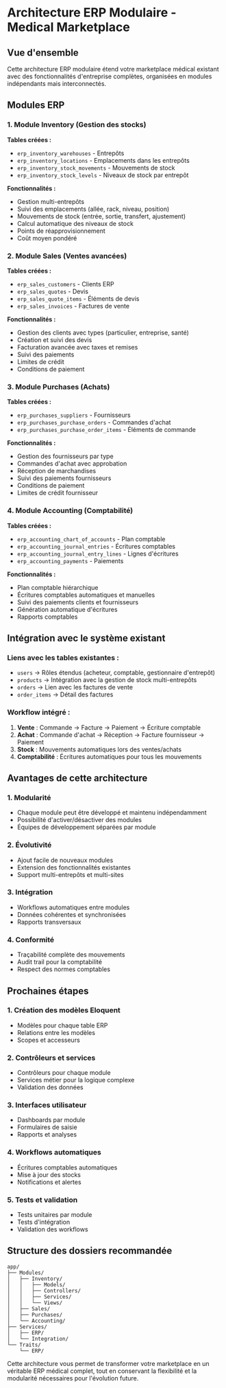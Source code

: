# Architecture ERP Modulaire - Medical Marketplace

## Vue d'ensemble

Cette architecture ERP modulaire étend votre marketplace médical existant avec des fonctionnalités d'entreprise complètes, organisées en modules indépendants mais interconnectés.

## Modules ERP

### 1. Module Inventory (Gestion des stocks)

**Tables créées :**
- `erp_inventory_warehouses` - Entrepôts
- `erp_inventory_locations` - Emplacements dans les entrepôts
- `erp_inventory_stock_movements` - Mouvements de stock
- `erp_inventory_stock_levels` - Niveaux de stock par entrepôt

**Fonctionnalités :**
- Gestion multi-entrepôts
- Suivi des emplacements (allée, rack, niveau, position)
- Mouvements de stock (entrée, sortie, transfert, ajustement)
- Calcul automatique des niveaux de stock
- Points de réapprovisionnement
- Coût moyen pondéré

### 2. Module Sales (Ventes avancées)

**Tables créées :**
- `erp_sales_customers` - Clients ERP
- `erp_sales_quotes` - Devis
- `erp_sales_quote_items` - Éléments de devis
- `erp_sales_invoices` - Factures de vente

**Fonctionnalités :**
- Gestion des clients avec types (particulier, entreprise, santé)
- Création et suivi des devis
- Facturation avancée avec taxes et remises
- Suivi des paiements
- Limites de crédit
- Conditions de paiement

### 3. Module Purchases (Achats)

**Tables créées :**
- `erp_purchases_suppliers` - Fournisseurs
- `erp_purchases_purchase_orders` - Commandes d'achat
- `erp_purchases_purchase_order_items` - Éléments de commande

**Fonctionnalités :**
- Gestion des fournisseurs par type
- Commandes d'achat avec approbation
- Réception de marchandises
- Suivi des paiements fournisseurs
- Conditions de paiement
- Limites de crédit fournisseur

### 4. Module Accounting (Comptabilité)

**Tables créées :**
- `erp_accounting_chart_of_accounts` - Plan comptable
- `erp_accounting_journal_entries` - Écritures comptables
- `erp_accounting_journal_entry_lines` - Lignes d'écritures
- `erp_accounting_payments` - Paiements

**Fonctionnalités :**
- Plan comptable hiérarchique
- Écritures comptables automatiques et manuelles
- Suivi des paiements clients et fournisseurs
- Génération automatique d'écritures
- Rapports comptables

## Intégration avec le système existant

### Liens avec les tables existantes :
- `users` → Rôles étendus (acheteur, comptable, gestionnaire d'entrepôt)
- `products` → Intégration avec la gestion de stock multi-entrepôts
- `orders` → Lien avec les factures de vente
- `order_items` → Détail des factures

### Workflow intégré :
1. **Vente** : Commande → Facture → Paiement → Écriture comptable
2. **Achat** : Commande d'achat → Réception → Facture fournisseur → Paiement
3. **Stock** : Mouvements automatiques lors des ventes/achats
4. **Comptabilité** : Écritures automatiques pour tous les mouvements

## Avantages de cette architecture

### 1. Modularité
- Chaque module peut être développé et maintenu indépendamment
- Possibilité d'activer/désactiver des modules
- Équipes de développement séparées par module

### 2. Évolutivité
- Ajout facile de nouveaux modules
- Extension des fonctionnalités existantes
- Support multi-entrepôts et multi-sites

### 3. Intégration
- Workflows automatiques entre modules
- Données cohérentes et synchronisées
- Rapports transversaux

### 4. Conformité
- Traçabilité complète des mouvements
- Audit trail pour la comptabilité
- Respect des normes comptables

## Prochaines étapes

### 1. Création des modèles Eloquent
- Modèles pour chaque table ERP
- Relations entre les modèles
- Scopes et accesseurs

### 2. Contrôleurs et services
- Contrôleurs pour chaque module
- Services métier pour la logique complexe
- Validation des données

### 3. Interfaces utilisateur
- Dashboards par module
- Formulaires de saisie
- Rapports et analyses

### 4. Workflows automatiques
- Écritures comptables automatiques
- Mise à jour des stocks
- Notifications et alertes

### 5. Tests et validation
- Tests unitaires par module
- Tests d'intégration
- Validation des workflows

## Structure des dossiers recommandée

```
app/
├── Modules/
│   ├── Inventory/
│   │   ├── Models/
│   │   ├── Controllers/
│   │   ├── Services/
│   │   └── Views/
│   ├── Sales/
│   ├── Purchases/
│   └── Accounting/
├── Services/
│   ├── ERP/
│   └── Integration/
└── Traits/
    └── ERP/
```

Cette architecture vous permet de transformer votre marketplace en un véritable ERP médical complet, tout en conservant la flexibilité et la modularité nécessaires pour l'évolution future. 